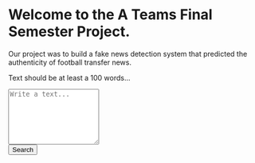 <h1>Welcome to the A Teams Final Semester Project.</h1>
<p>Our project was to build a fake news detection system that predicted the authenticity of football transfer news.</p>
<p>Text should be at least a 100 words...</p>


<form class="d-flex form-group green-border-focus" action="/form1/">
  <div class="form-group">
  <!-- <input class="form-control form-control-lg" name="query" type="search" placeholder="Enter text..." aria-label="Search"> -->
  <textarea class="form-control" name=query id="exampleFormControlTextarea4" rows="7" placeholder="Write a text..."></textarea>
  </div>
  <button class="btn btn-outline-success" type="submit">Search</button>

</form>

